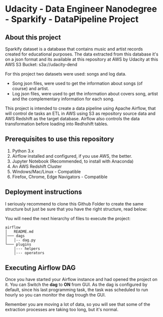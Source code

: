 # Udacity - Data Engineer Nanodegree - Sparkify - DataPipeline Project

## About this project

Sparkify dataset is a database that contains music and artist records created for educational purposes.
The data extracted from this database it's on a json format and its available at this repository at AWS by Udacity at this AWS S3 Bucket: s3a://udacity-dend

For this project two datasets were used: songs and log data.

- Song json files, were used to get the information about songs (of course) and artist.
- Log json files, were used to get the information about covers song, artist and the complementary information for each song. 

This project is intended to create a data pipeline using Apache Airflow, that will control de tasks an ETL in AWS using S3 as repository source data and AWS Redshift as the target database. Airflow also controls the data transformation before loading into Redhshift tables.


## Prerequisites to use this repository

1. Python 3.x
1. Airflow installed and configured, if you use AWS, the better.
1. Jupyter Notebook (Recommended, to install with Anaconda)
1. An AWS Redshift Cluster
1. Windows/Mac/Linux - Compatible
2. Firefox, Chrome, Edge Navigators - Compatible

## Deployment instructions

I seriously recommend to clone this Github Folder to create the same structure but just be sure that you have the right structure, read below:

You will need the next hierarchy of files to execute the project:

```
airflow
│   README.md
│─── dags
│   │-- dag.py
└─── plugins
    │--- helpers
    │--- operators
```

## Executing Airflow DAG

Once you have started your Airflow instance and had opened the project on it. You can Switch the **dag** to **ON** from GUI. As the dag is configured by default, since his last programming task, the task was scheduled to run hourly so you can monitor the dag trough the GUI.

Remember you are moving a lot of data, so you will see that some of the extraction processes are taking too long, but it's normal.
